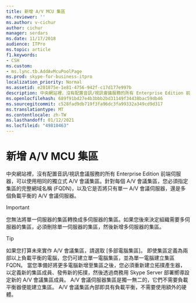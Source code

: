 ```yaml
---
title: 新增 A/V MCU 集區
ms.reviewer: ''
ms.author: v-cichur
author: cichur
manager: serdars
ms.date: 11/17/2018
audience: ITPro
ms.topic: article
f1.keywords:
- CSH
ms.custom:
- ms.lync.tb.AddAvMcuPoolPage
ms.prod: skype-for-business-itpro
localization_priority: Normal
ms.assetid: e201875e-1e81-4756-942f-c17d177e997b
description: 中央網站裡，沒有配置音訊/視訊會議服務的所有 Enterprise Edition 前端伺服器，可以使用相同的獨立式 A/V 會議集區。針對每個 A/V 會議集區，您必須指定集區的完整網域名稱 (FQDN)，以及它是否將只有單一 A/V 會議伺服器，還是多個負載平衡的 A/V 會議伺服器。
ms.openlocfilehash: 689f91bd27e4b3bbb2bd31149f34438bac59db46
ms.sourcegitcommit: c528fad9db719f3fa96dc3fa99332a349cd9d317
ms.translationtype: MT
ms.contentlocale: zh-TW
ms.lasthandoff: 01/12/2021
ms.locfileid: "49810463"
---
```

# <a name="add-av-mcu-pool"></a>新增 A/V MCU 集區
 
中央網站裡，沒有配置音訊/視訊會議服務的所有 Enterprise Edition 前端伺服器，可以使用相同的獨立式 A/V 會議集區。針對每個 A/V 會議集區，您必須指定集區的完整網域名稱 (FQDN)，以及它是否將只有單一 A/V 會議伺服器，還是多個負載平衡的 A/V 會議伺服器。
  
> [!IMPORTANT]
> 您無法將單一伺服器的集區轉換成多伺服器的集區。如果您後來決定組織需要多伺服器的集區，必須刪除單一伺服器的集區，然後新增多伺服器的集區。 
  
> [!TIP]
> 如果您打算未來實作 A/V 會議集區，請選取 [多部電腦集區]。 即使集區定義為兩部以上負載平衡的電腦，您仍可建立單一電腦集區，並為單一電腦建立集區 FQDN。 當您準備好將更多電腦新增至集區之後，您必須重新建立拓撲產生器，以定義新的集區成員、發佈新的拓撲，然後透過商務用 Skype Server 部署嚮導設定新的 A/V 會議集區成員。 A/V 會議伺服器集區是獨一無二的，它們不需要負載平衡器便能建立集區。 A/V 會議集區內部即具有負載平衡，不需要使用額外的硬體。 
  

